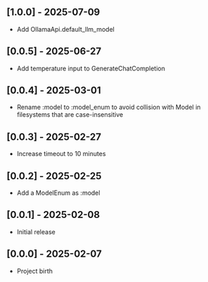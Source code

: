 ## [1.0.0] - 2025-07-09

- Add OllamaApi.default_llm_model

## [0.0.5] - 2025-06-27

- Add temperature input to GenerateChatCompletion

## [0.0.4] - 2025-03-01

- Rename :model to :model_enum to avoid collision with Model in filesystems that are case-insensitive

## [0.0.3] - 2025-02-27

- Increase timeout to 10 minutes

## [0.0.2] - 2025-02-25

- Add a ModelEnum as :model

## [0.0.1] - 2025-02-08

- Initial release

## [0.0.0] - 2025-02-07

- Project birth
